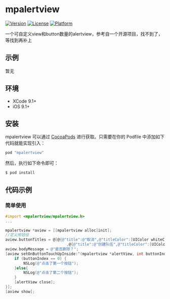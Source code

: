 # mpalertview
[![Version](https://img.shields.io/cocoapods/v/mpalertview.svg?style=flat)](http://cocoapods.org/pods/mpalertview)
[![License](https://img.shields.io/cocoapods/l/mpalertview.svg?style=flat)](http://cocoapods.org/pods/mpalertview)
[![Platform](https://img.shields.io/cocoapods/p/mpalertview.svg?style=flat)](http://cocoapods.org/pods/mpalertview)

一个可自定义view和button数量的alertview，参考自一个开源项目，找不到了，等找到再补上

## 示例
 暂无
 
## 环境

- XCode 9.1+
- iOS 9.1+

## 安装
mpalertview 可以通过 [CocoaPods](http://cocoapods.org) 进行获取。只需要在你的 Podfile 中添加如下代码就能实现引入：

``` ruby
pod "mpalertview"
```

然后，执行如下命令即可：

``` bash
$ pod install
```
## 代码示例

### 简单使用
``` objective-c
#import <mpalertview/mpalertview.h>
...

mpalertview *aview = [[mpalertview alloc]init];
//定义按钮组
aview.buttonTitles = @[@{@"title":@"取消",@"titleColor":[UIColor whiteColor],@"bgColor":[UIColor greenColor]}
                           ,@{@"title":@"创建队伍",@"titleColor":[UIColor whiteColor],@"bgColor":[UIColor greenColor]}];
aview.bodyMessage = @"是否删除？";
[aview setOnButtonTouchUpInside:^(mpalertview *alertView, int buttonIndex) {
    if (buttonIndex == 0) {
        NSLog(@"点击了第一个按钮");
    }else{
        NSLog(@"点击了第二个按钮");
    }
    [alertView close];
}];
[aview show];

```